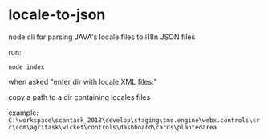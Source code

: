 # locale-to-json
node cli for parsing JAVA's locale files to i18n JSON files


run:

```node index```

when asked "enter dir with locale XML files:"

copy a path to a dir containing locales files

example: `C:\workspace\scantask_2018\develop\staging\tms.engine\webx.controls\src\com\agritask\wicket\controls\dashboard\cards\plantedarea`
